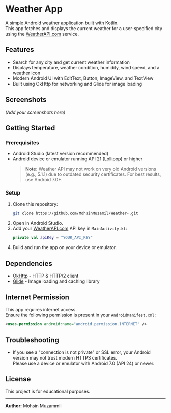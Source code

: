 # Weather App

A simple Android weather application built with Kotlin.  
This app fetches and displays the current weather for a user-specified city using the [WeatherAPI.com](https://www.weatherapi.com/) service.

## Features

- Search for any city and get current weather information
- Displays temperature, weather condition, humidity, wind speed, and a weather icon
- Modern Android UI with EditText, Button, ImageView, and TextView
- Built using OkHttp for networking and Glide for image loading

## Screenshots

*(Add your screenshots here)*

## Getting Started

### Prerequisites

- Android Studio (latest version recommended)
- Android device or emulator running API 21 (Lollipop) or higher  
  > **Note:** Weather API may not work on very old Android versions (e.g., 5.1.1) due to outdated security certificates. For best results, use Android 7.0+.

### Setup

1. Clone this repository:
    ```sh
    git clone https://github.com/MohsinMuzamil/Weather-.git
    ```
2. Open in Android Studio.
3. Add your [WeatherAPI.com](https://www.weatherapi.com/) API key in `MainActivity.kt`:
    ```kotlin
    private val apiKey = "YOUR_API_KEY"
    ```
4. Build and run the app on your device or emulator.

## Dependencies

- [OkHttp](https://square.github.io/okhttp/) - HTTP & HTTP/2 client
- [Glide](https://github.com/bumptech/glide) - Image loading and caching library

## Internet Permission

This app requires internet access.  
Ensure the following permission is present in your `AndroidManifest.xml`:
```xml
<uses-permission android:name="android.permission.INTERNET" />
```

## Troubleshooting

- If you see a "connection is not private" or SSL error, your Android version may not trust modern HTTPS certificates.  
  Please use a device or emulator with Android 7.0 (API 24) or newer.

## License

This project is for educational purposes.

---

**Author:** Mohsin Muzammil  
